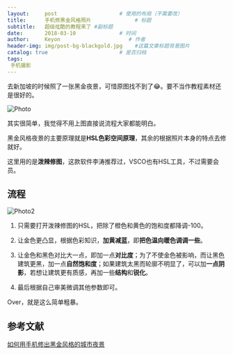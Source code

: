 ```yaml
---
layout:     post                    # 使用的布局（不需要改）
title:      手机修黑金风格照片              # 标题 
subtitle:   超级炫酷的教程来了 #副标题
date:       2018-03-10              # 时间
author:     Keyon                      # 作者
header-img: img/post-bg-blackgold.jpg    #这篇文章标题背景图片
catalog: true                       # 是否归档
tags:
 手机摄影
---
```


去新加坡的时候照了一张黑金夜景，可惜原图找不到了😂。要不当作教程素材还是很好的。

![Photo](https://ws2.sinaimg.cn/large/006tNc79gy1fp7k7nh1o7j31400u046w.jpg)

其实很简单，我觉得不用上图直接说流程大家都能明白。

黑金风格夜景的主要原理就是**HSL色彩空间原理**，其余的根据照片本身的特点去修就好。

这里用的是**泼辣修图**，这款软件李涛推荐过，VSCO也有HSL工具，不过需要会员。

## 流程

![Photo2](https://ws4.sinaimg.cn/large/006tNc79gy1fp7ksj5fwcj30hr08n3z0.jpg)

1. 只需要打开泼辣修图的HSL，把除了橙色和黄色的饱和度都降调-100。

2. 让金色更凸显，根据色彩知识，**加黄减蓝**，即**把色温向暖色调调一些**。

3. 让金色和黑色对比大一点，即加一点**对比度**；为了不使金色被影响，而让黑色建筑更黑，加一点**自然饱和度**；如果建筑太黑而轮廓不明显了，可以加**一点阴影**，若想让建筑更有质感，再加一些**结构**和**锐化**。

4. 最后根据自己审美微调其他参数即可。

Over，就是这么简单粗暴。

## 参考文献
[如何用手机修出黑金风格的城市夜景](https://zhuanlan.zhihu.com/p/27915834)